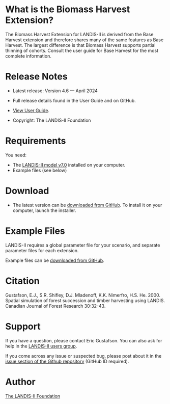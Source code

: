 # What is the Biomass Harvest Extension?

The Biomass Harvest Extension for LANDIS-II is derived from the Base Harvest extension and therefore shares many of the same features as Base Harvest. The largest difference is that Biomass Harvest supports partial thinning of cohorts.  Consult the user guide for Base Harvest for the most complete information.

# Release Notes

- Latest release: Version 4.6 — April 2024

- Full release details found in the User Guide and on GitHub.
- [View User Guide](https://github.com/LANDIS-II-Foundation/Extension-Biomass-Harvest/blob/master/docs/LANDIS-II%20Biomass%20Harvest%20v4.6%20User%20Guide.pdf).

- Copyright: The LANDIS-II Foundation

# Requirements

You need:

- The [LANDIS-II model v7.0](http://www.landis-ii.org/install) installed on your computer.
- Example files (see below)

# Download

- The latest version can be [downloaded from GitHub](https://github.com/LANDIS-II-Foundation/Extension-Biomass-Harvest/blob/master/deploy/installer/LANDIS-II-V7%20Biomass%20Harvest%204.6-setup.exe). To install it on your computer, launch the installer.

# Example Files

LANDIS-II requires a global parameter file for your scenario, and separate parameter files for each extension.

Example files can be [downloaded from GitHub](https://downgit.github.io/#/home?url=https://github.com/LANDIS-II-Foundation/Extension-Biomass-Harvest/tree/master/testings/Core7-BiomassHarvest4.0).

# Citation

 Gustafson, E.J., S.R. Shifley, D.J. Mladenoff, K.K. Nimerfro, H.S. He. 2000. Spatial simulation of forest succession and timber harvesting using LANDIS. Canadian Journal of Forest Research 30:32-43.

# Support

If you have a question, please contact Eric Gustafson. 
You can also ask for help in the [LANDIS-II users group](http://www.landis-ii.org/users).

If you come across any issue or suspected bug, please post about it in the [issue section of the Github repository](https://github.com/LANDIS-II-Foundation/Extension-Biomass-Harvest/issues) (GitHub ID required).

# Author

[The LANDIS-II Foundation](http://www.landis-ii.org)


